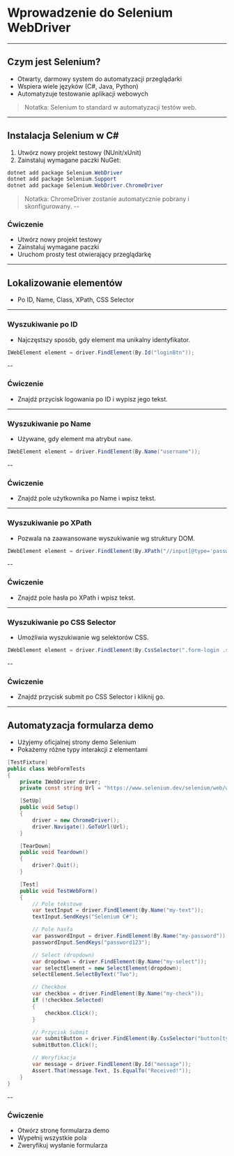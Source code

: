 # Wprowadzenie do Selenium WebDriver
---
## Czym jest Selenium?
- Otwarty, darmowy system do automatyzacji przeglądarki
- Wspiera wiele języków (C#, Java, Python)
- Automatyzuje testowanie aplikacji webowych

> Notatka: Selenium to standard w automatyzacji testów web.
---
## Instalacja Selenium w C#
1. Utwórz nowy projekt testowy (NUnit/xUnit)
2. Zainstaluj wymagane paczki NuGet:

```powershell
dotnet add package Selenium.WebDriver
dotnet add package Selenium.Support
dotnet add package Selenium.WebDriver.ChromeDriver
```

> Notatka: ChromeDriver zostanie automatycznie pobrany i skonfigurowany.
--
### Ćwiczenie
- Utwórz nowy projekt testowy
- Zainstaluj wymagane paczki
- Uruchom prosty test otwierający przeglądarkę
---
## Lokalizowanie elementów
- Po ID, Name, Class, XPath, CSS Selector

---
### Wyszukiwanie po ID
- Najczęstszy sposób, gdy element ma unikalny identyfikator.
```csharp
IWebElement element = driver.FindElement(By.Id("loginBtn"));
```
--
### Ćwiczenie
- Znajdź przycisk logowania po ID i wypisz jego tekst.
---
### Wyszukiwanie po Name
- Używane, gdy element ma atrybut `name`.
```csharp
IWebElement element = driver.FindElement(By.Name("username"));
```
--
### Ćwiczenie
- Znajdź pole użytkownika po Name i wpisz tekst.
---
### Wyszukiwanie po XPath
- Pozwala na zaawansowane wyszukiwanie wg struktury DOM.
```csharp
IWebElement element = driver.FindElement(By.XPath("//input[@type='password']"));
```
--
### Ćwiczenie
- Znajdź pole hasła po XPath i wpisz tekst.
---
### Wyszukiwanie po CSS Selector
- Umożliwia wyszukiwanie wg selektorów CSS.
```csharp
IWebElement element = driver.FindElement(By.CssSelector(".form-login .submit-btn"));
```
--
### Ćwiczenie
- Znajdź przycisk submit po CSS Selector i kliknij go.
---
## Automatyzacja formularza demo
- Użyjemy oficjalnej strony demo Selenium
- Pokażemy różne typy interakcji z elementami

```csharp
[TestFixture]
public class WebFormTests
{
    private IWebDriver driver;
    private const string Url = "https://www.selenium.dev/selenium/web/web-form.html";

    [SetUp]
    public void Setup()
    {
        driver = new ChromeDriver();
        driver.Navigate().GoToUrl(Url);
    }

    [TearDown]
    public void Teardown()
    {
        driver?.Quit();
    }

    [Test]
    public void TestWebForm()
    {
        // Pole tekstowe
        var textInput = driver.FindElement(By.Name("my-text"));
        textInput.SendKeys("Selenium C#");

        // Pole hasła
        var passwordInput = driver.FindElement(By.Name("my-password"));
        passwordInput.SendKeys("password123");

        // Select (dropdown)
        var dropdown = driver.FindElement(By.Name("my-select"));
        var selectElement = new SelectElement(dropdown);
        selectElement.SelectByText("Two");

        // Checkbox
        var checkbox = driver.FindElement(By.Name("my-check"));
        if (!checkbox.Selected)
        {
            checkbox.Click();
        }

        // Przycisk Submit
        var submitButton = driver.FindElement(By.CssSelector("button[type='submit']"));
        submitButton.Click();

        // Weryfikacja
        var message = driver.FindElement(By.Id("message"));
        Assert.That(message.Text, Is.EqualTo("Received!"));
    }
}
```
--
### Ćwiczenie
- Otwórz stronę formularza demo
- Wypełnij wszystkie pola
- Zweryfikuj wysłanie formularza
